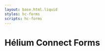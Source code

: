 ```yaml
---
layout: base.html.liquid
styles: hc-forms
scripts: hc-forms
---
```


# Hélium Connect Forms

<hc-form
  url="https://helium-connect.fr/player/5b759aaa441eec5fb400002d/fid/66c5dcaab1ff63b9351bd3dc">
</hc-form>
